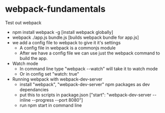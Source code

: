 # webpack-fundamentals

Test out webpack

- npm install webpack -g [install webpack globally]
- webpack ./app.js bundle.js [builds webpack bundle for app.js]
- we add a config file to webpack to give it it's settings
	- A config file in webpack is a commonjs module
	- After we have a config file we can use just the webpack command to build the app.
- Watch mode
	- In command line type "webpack --watch" will take it to watch mode
    - Or in config set "watch: true"
- Running webpack with webpack-dev-server
	- install "webpack", "webpack-dev-server" npm packages as dev dependancies
    - put this to scripts in package.json ["start": "webpack-dev-server --inline --progress --port 8080"]
    - run npm start in command line
